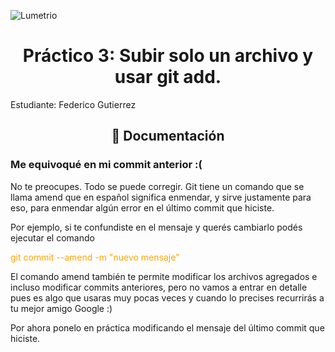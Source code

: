 ![Lumetrio](./images/readme/Portada.png)
<h1 align="center">Práctico 3: Subir solo un archivo y usar git add.</a></h1>

Estudiante: Federico Gutierrez

<h2 align="center">📖 Documentación</h2>
<h3>Me equivoqué en mi commit anterior :(</h3>
No te preocupes. Todo se puede corregir. Git tiene un comando que se llama amend que en español significa enmendar, y sirve justamente para eso, para enmendar algún error en el último commit que hiciste.

Por ejemplo, si te confundiste en el mensaje y querés cambiarlo podés ejecutar el comando
<p style="color:orange"> git commit --amend -m "nuevo mensaje" </p>

El comando amend también te permite modificar los archivos agregados e incluso modificar commits anteriores, pero no vamos a entrar en detalle pues es algo que usaras muy pocas veces y cuando lo precises recurrirás a tu mejor amigo Google :)

Por ahora ponelo en práctica modificando el mensaje del último commit que hiciste.